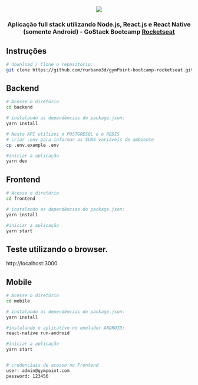 <h1 align="center">
<img src="https://raw.githubusercontent.com/davidfaria/gympoint-frontend/master/.github/logo.png">
</h1>
<h3 align="center">
Aplicação full stack utilizando Node.js, React.js e React Native (somente Android) - GoStack Bootcamp <a href="https://rocketseat.com.br" target="__blank">Rocketseat</a>
</h3>


## Instruções
```bash
# download / Clone o repositório:
git clone https://github.com/rurbano3d/gymPoint-bootcamp-rocketseat.git
```
## Backend
```bash
# Acesse o diretório
cd backend 

# instalando as dependências do package.json:
yarn install

# Nesta API utilizei o POSTGRESQL e o REDIS
# criar .env para informar as SUAS variáveis de ambiente
cp .env.example .env

#iniciar a aplicação
yarn dev
```

## Frontend
```bash
# Acesse o diretório
cd frontend

# instalando as dependências do package.json:
yarn install

#iniciar a aplicação
yarn start
```
## Teste utilizando o browser.

http://localhost:3000

## Mobile
```bash
# Acesse o diretório
cd mobile 

# instalando as dependências do package.json:
yarn install

#instalando o aplicativo no emulador ANDROID:
react-native run-android

#iniciar a aplicação 
yarn start
```



```bash

# credenciais de acesso no Frontend
user: admin@gympoint.com
password: 123456
```
